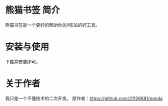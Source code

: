 # 熊猫书签 简介
熊猫书签是一个更好的帮助你访问E站的好工具。

# 安装与使用
下载并安装即可。

# 关于作者
我只是一个不懂技术的二次开发。
原作者：https://github.com/21126881/panda
